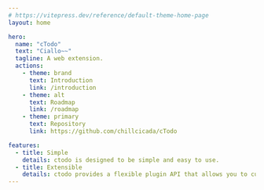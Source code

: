 ```yaml
---
# https://vitepress.dev/reference/default-theme-home-page
layout: home

hero:
  name: "cTodo"
  text: "Ciallo~~"
  tagline: A web extension.
  actions:
    - theme: brand
      text: Introduction
      link: /introduction
    - theme: alt
      text: Roadmap
      link: /roadmap
    - theme: primary
      text: Repository
      link: https://github.com/chillcicada/cTodo

features:
  - title: Simple
    details: ctodo is designed to be simple and easy to use.
  - title: Extensible
    details: ctodo provides a flexible plugin API that allows you to customize the behavior of the editor to suit your needs.
---
```

